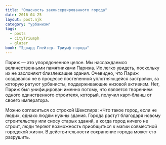 ```yaml
---
title: "Опасность законсервированного города"
date: 2016-04-25
layout: post.njk
category: "урбанизм"
tags:
  - posts
  - cityTriumph
  - glazer
book: "Эдвард Глейзер. Триумф города"
---
```


Париж — это упорядоченное целое. Мы наслаждаемся величественными памятниками Парижа. Их легко увидеть, поскольку их не заслоняют близлежащие здания. Очевидно, что Париж создавался не в процессе постепенной уплотняющейся застройки, за которую ратуют урбанисты, поддерживающие низовой активизм. Нет, Париж был унифицирован именно потому, что является творением одного единственного строителя, который, получил карт-бланш от своего императора.

Можно согласиться со строкой Шекспира: «Что такое город, если не люди», однако людям нужны здания. Города растут благодаря новому строительству или сносу старых зданий, а когда город ничего не строит, люди теряют возможность приобщиться к магии совместной городской жизни. В действительности сохранение города может его разрушить.

